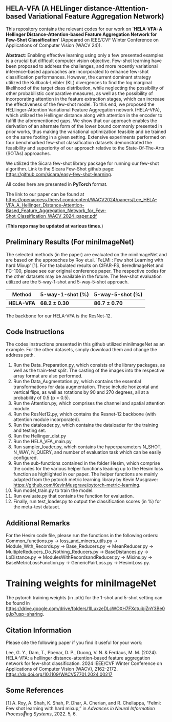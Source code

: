 ## HELA-VFA (A HELlinger distance-Attention-based Variational Feature Aggregation Network) ##

This repository contains the relevant codes for our work on `**HELA-VFA: A Hellinger Distance-Attention-based Feature Aggregation
Network for Few-Shot Classification**' (Appeared on IEEE/CVF Winter Conference on Applications of Computer Vision (WACV 24)).

**Abstract**: Enabling effective learning using only a few presented examples is a crucial but difficult computer vision objective. Few-shot learning have been proposed to address the
challenges, and more recently variational inference-based approaches are incorporated to enhance few-shot classification performances. However, the current dominant strategy utilized the Kullback-Leibler (KL) divergences to find the log marginal likelihood of the target class distribution, while neglecting the possibility of other probabilistic comparative measures, as well as the possibility of incorporating attention in the feature extraction stages, which can increase the effectiveness of the few-shot model. To this end, we proposed the HELlinger-Attention Variational Feature Aggregation network (HELA-VFA), which utilized the Hellinger distance along with attention in the encoder to fulfill the aforementioned gaps. We show that our approach enables the derivation of an alternate form of the lower bound commonly presented in prior works, thus making the variational optimization feasible and be trained on the same footing in a given setting. Extensive experiments performed on four benchmarked few-shot classification datasets demonstrated the feasibility and superiority of our approach relative to the State-Of-The-Arts (SOTAs) approaches.

We utilized the Sicara few-shot library package for running our few-shot algorithm. Link to the Sicara Few-Shot github page: https://github.com/sicara/easy-few-shot-learning.

All codes here are presented in **PyTorch** format.

The link to our paper can be found at https://openaccess.thecvf.com/content/WACV2024/papers/Lee_HELA-VFA_A_Hellinger_Distance-Attention-Based_Feature_Aggregation_Network_for_Few-Shot_Classification_WACV_2024_paper.pdf 

(**This repo may be updated at various times.**)

## Preliminary Results (For miniImageNet) ##

The selected methods (in the paper) are evaluated on the miniImageNet and are based on the approaches by Roy et.al. `FeLMi : Few shot Learning with hard Mixup' [1]. For the tabulated results on CIFAR-FS, tieredImageNet and FC-100, please see our original conference paper. The respective codes for the other datasets may be available in the future. The few-shot evaluation utilized are the 5-way-1-shot and 5-way-5-shot approach. 

| Method | 5-way-1-shot (%) | 5-way-5-shot (%) |
| ------ | ------| ------| 
|**HELA-VFA**| **68.2 $\pm$ 0.30** | **86.7 $\pm$ 0.70** |

The backbone for our HELA-VFA is the ResNet-12.

## Code Instructions ##
The codes instructions presented in this github utilized miniImageNet as an example. For the other datasets, simply download them and change the address path.

1) Run the Data_Preparation.py, which consists of the library packages, as well as the train-test split. The casting of the images into the respective array format are also performed.
2) Run the Data_Augmentation.py, which contains the essential transformations for data augmentation. These include horizontal and vertical flips, as well as rotations by 90 and 270 degrees, all at a probability of 0.5 (p = 0.5).
3) Run the Attention.py, which comprises the channel and spatial attention module.
4) Run the ResNet12.py, which contains the Resnet-12 backbone (with attention module incorporated).
5) Run the dataloader.py, which contains the dataloader for the training and testing set.
6) Run the Hellinger_dist.py
7) Run the HELA_VFA_main.py
8) Run sampler_loader.py, which contains the hyperparameters N_SHOT, N_WAY, N_QUERY, and number of evaluation task which can be easily configured.
9) Run the sub-functions contained in the folder Hesim, which comprise the codes for the various helper functions leading up to the Hesim loss function as highlighted in our paper. The helper functions are mainly adapted from the pytorch metric learning library by Kevin Musgrave: https://github.com/KevinMusgrave/pytorch-metric-learning. 
10) Run model_train.py to train the model.
11) Run evaluate.py that contains the function for evaluation.
12) Finally, run test_loader.py to output the classification scores (in %) for the meta-test dataset.

## Additional Remarks ##
For the Hesim code file, please run the functions in the following orders: Common_functions.py -> loss_and_miners_utils.py -> Module_With_Records.py -> Base_Reducers.py -> MeanReducer.py -> MultipleReducers_Do_Nothing_Reducers.py -> BaseDistances.py -> LpDistance.py -> ModulesWithRecordsandReducer.py -> Mixins.py -> BaseMetricLossFunction.py -> GenericPairLoss.py -> HesimLoss.py.

# Training weights for miniImageNet ##

The pytorch training weights (in .pth) for the 1-shot and 5-shot setting can be found in https://drive.google.com/drive/folders/1lLuxzeDLcWOXH7FXctuibjZnY3Be0gJp?usp=sharing. 

## Citation Information ##

Please cite the following paper if you find it useful for your work: 

Lee,  G. Y., Dam,  T., Poenar,  D. P., Duong,  V. N. & Ferdaus,  M. M. (2024). HELA-VFA: a hellinger distance-attention-based feature aggregation network for few-shot classification. 2024 IEEE/CVF Winter Conference on Applications of Computer Vision (WACV), 2162-2172. https://dx.doi.org/10.1109/WACV57701.2024.00217


## Some References ##

[1] A. Roy, A. Shah, K. Shah, P. Dhar, A. Cherian, and R. Chellappa, “Felmi: Few shot learning with hard
mixup,” in *Advances in Neural Information Processing Systems*, 2022. 5, 6.
